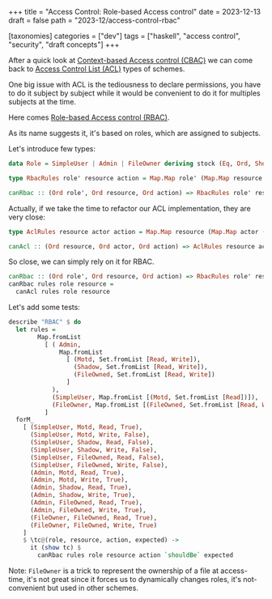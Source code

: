 +++
title = "Access Control: Role-based Access control"
date = 2023-12-13
draft = false
path = "2023-12/access-control-rbac"

[taxonomies]
categories = ["dev"]
tags = ["haskell", "access control", "security", "draft concepts"]
+++

After a quick look at [Context-based Access control (CBAC)](@/blog/2023-12-10_access-control-cbac.md)
we can come back to [Access Control List (ACL)](@/blog/2023-12-06_access-control-acl.md)
types of schemes.

One big issue with ACL is the tediousness to declare permissions, you have to do
it subject by subject while it would be convenient to do it for multiples subjects
at the time.

Here comes [Role-based Access control (RBAC)](https://en.wikipedia.org/wiki/Role-based_access_control).

As its name suggests it, it's based on roles, which are assigned to subjects.

Let's introduce few types:

```haskell
data Role = SimpleUser | Admin | FileOwner deriving stock (Eq, Ord, Show)

type RbacRules role' resource action = Map.Map role' (Map.Map resource (Set.Set action))

canRbac :: (Ord role', Ord resource, Ord action) => RbacRules role' resource action -> role' -> resource -> action -> Bool
```

Actually, if we take the time to refactor our ACL implementation, they are very close:

```haskell
type AclRules resource actor action = Map.Map resource (Map.Map actor (Set.Set action))

canAcl :: (Ord resource, Ord actor, Ord action) => AclRules resource actor action -> resource -> actor -> action -> Bool
```

So close, we can simply rely on it for RBAC.

```haskell
canRbac :: (Ord role', Ord resource, Ord action) => RbacRules role' resource action -> role' -> resource -> action -> Bool
canRbac rules role resource =
  canAcl rules role resource
```

Let's add some tests:

```haskell
describe "RBAC" $ do
  let rules =
        Map.fromList
          [ ( Admin,
              Map.fromList
                [ (Motd, Set.fromList [Read, Write]),
                  (Shadow, Set.fromList [Read, Write]),
                  (FileOwned, Set.fromList [Read, Write])
                ]
            ),
            (SimpleUser, Map.fromList [(Motd, Set.fromList [Read])]),
            (FileOwner, Map.fromList [(FileOwned, Set.fromList [Read, Write])])
          ]
  forM_
    [ (SimpleUser, Motd, Read, True),
      (SimpleUser, Motd, Write, False),
      (SimpleUser, Shadow, Read, False),
      (SimpleUser, Shadow, Write, False),
      (SimpleUser, FileOwned, Read, False),
      (SimpleUser, FileOwned, Write, False),
      (Admin, Motd, Read, True),
      (Admin, Motd, Write, True),
      (Admin, Shadow, Read, True),
      (Admin, Shadow, Write, True),
      (Admin, FileOwned, Read, True),
      (Admin, FileOwned, Write, True),
      (FileOwner, FileOwned, Read, True),
      (FileOwner, FileOwned, Write, True)
    ]
    $ \tc@(role, resource, action, expected) ->
      it (show tc) $
        canRbac rules role resource action `shouldBe` expected
```

Note: `FileOwner` is a trick to represent the ownership of a file at access-time,
it's not great since it forces us to dynamically changes roles, it's not-convenient
but used in other schemes.
